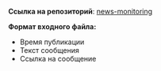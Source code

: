 **Ссылка на репозиторий**: [news-monitoring](https://github.com/resivalex/news-monitoring/blob/main/streamlit_app.py)

**Формат входного файла:**

- Время публикации
- Текст сообщения
- Ссылка на сообщение

